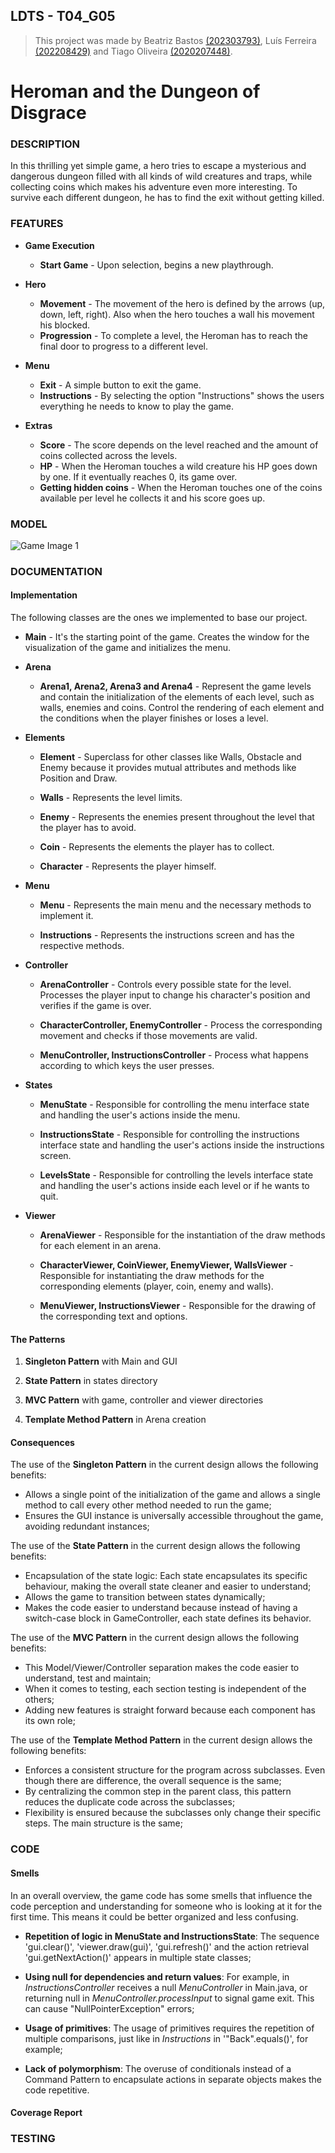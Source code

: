 
## LDTS - T04_G05

> This project was made by Beatriz Bastos [(202303793)](https://sigarra.up.pt/feup/pt/fest_geral.cursos_list?pv_num_unico=202303793), Luís Ferreira [(202208429)](https://sigarra.up.pt/feup/pt/fest_geral.cursos_list?pv_num_unico=202208429) and Tiago Oliveira [(2020207448)](https://sigarra.up.pt/feup/pt/fest_geral.cursos_list?pv_num_unico=202007448).

# Heroman and the Dungeon of Disgrace
### DESCRIPTION

In this thrilling yet simple game, a hero tries to escape a mysterious and dangerous dungeon filled with all kinds of wild
creatures and traps, while collecting coins which makes his adventure even more interesting. To survive each different dungeon, he has to find the exit without getting killed.

### FEATURES

- **Game Execution**
    - **Start Game** - Upon selection, begins a new playthrough.

- **Hero**
    - **Movement** - The movement of the hero is defined by the arrows (up, down, left, right). Also when the hero touches a wall his movement his blocked.
    - **Progression** - To complete a level, the Heroman has to reach the final door to progress to a different level.

- **Menu**
  - **Exit** - A simple button to exit the game.
  - **Instructions** - By selecting the option "Instructions" shows the users everything he needs to know to play the game.

- **Extras**
  - **Score** - The score depends on the level reached and the amount of coins collected across the levels.
  - **HP** - When the Heroman touches a wild creature his HP goes down by one. If it eventually reaches 0, its game over.
  - **Getting hidden coins** - When the Heroman touches one of the coins available per level he collects it and his score goes up.

### MODEL

![Game Image 1](resources/GameScreenshots/LDTSgame1.jpg)


### DOCUMENTATION
#### **Implementation**
The following classes are the ones we implemented to base our project.

- **Main** - It's the starting point of the game. Creates the window for the visualization of the game and initializes the menu. 

- **Arena**
    - **Arena1, Arena2, Arena3 and Arena4** - Represent the game levels and contain the initialization of the elements of each level, 
  such as walls, enemies and coins. Control the rendering of each element and the conditions when the player finishes or loses a level.

- **Elements**
    - **Element** - Superclass for other classes like Walls, Obstacle and Enemy because it provides mutual attributes and methods like Position and Draw.

    - **Walls** - Represents the level limits.

    - **Enemy** - Represents the enemies present throughout the level that the player has to avoid.

    - **Coin** - Represents the elements the player has to collect.

    - **Character** - Represents the player himself.

- **Menu**
  - **Menu** - Represents the main menu and the necessary methods to implement it.

  - **Instructions** - Represents the instructions screen and has the respective methods.

- **Controller**
  - **ArenaController** - Controls every possible state for the level. Processes the player input to change his character's 
  position and verifies if the game is over.

  - **CharacterController, EnemyController** - Process the corresponding movement and checks if those movements are valid.

  - **MenuController, InstructionsController** - Process what happens according to which keys the user presses.

- **States**
  - **MenuState** - Responsible for controlling the menu interface state and handling the user's actions inside the menu.

  - **InstructionsState** - Responsible for controlling the instructions interface state and handling the user's actions inside the instructions screen.

  - **LevelsState** - Responsible for controlling the levels interface state and handling the user's actions inside each level or if he wants to quit.

- **Viewer**
    - **ArenaViewer** - Responsible for the instantiation of the draw methods for each element in an arena.

    - **CharacterViewer, CoinViewer, EnemyViewer, WallsViewer** - Responsible for instantiating the draw methods for the 
  corresponding elements (player, coin, enemy and walls).

    - **MenuViewer, InstructionsViewer** - Responsible for the drawing of the corresponding text and options.

#### **The Patterns**

1. **Singleton Pattern** with Main and GUI

2. **State Pattern** in states directory

3. **MVC Pattern** with game, controller and viewer directories

4. **Template Method Pattern** in Arena creation

#### **Consequences**

The use of the **Singleton Pattern** in the current design allows the following benefits:

  - Allows a single point of the initialization of the game and allows a single method to call every other method needed
  to run the game;
  - Ensures the GUI instance is universally accessible throughout the game, avoiding redundant instances;

The use of the **State Pattern** in the current design allows the following benefits:

  - Encapsulation of the state logic: Each state encapsulates its specific behaviour, making the overall state cleaner and easier to understand;
  - Allows the game to transition between states dynamically;
  - Makes the code easier to understand because instead of having a switch-case block in GameController, each state defines its behavior.

The use of the **MVC Pattern** in the current design allows the following benefits:

  - This Model/Viewer/Controller separation makes the code easier to understand, test and maintain;
  - When it comes to testing, each section testing is independent of the others;
  - Adding new features is straight forward because each component has its own role;

The use of the **Template Method Pattern** in the current design allows the following benefits:

  - Enforces a consistent structure for the program across subclasses. Even though there are difference, the overall sequence is the same;
  - By centralizing the common step in the parent class, this pattern reduces the duplicate code across the subclasses;
  - Flexibility is ensured because the subclasses only change their specific steps. The main structure is the same;

### CODE 
#### **Smells**
In an overall overview, the game code has some smells that influence the code perception and understanding for someone 
who is looking at it for the first time. This means it could be better organized and less confusing.

- **Repetition of logic in MenuState and InstructionsState**: The sequence 'gui.clear()', 'viewer.draw(gui)', 'gui.refresh()' 
and the action retrieval 'gui.getNextAction()' appears in multiple state classes;

- **Using null for dependencies and return values**: For example, in *InstructionsController* receives a null *MenuController* 
in Main.java, or returning null in *MenuController.processInput* to signal game exit. This can cause 
"NullPointerException" errors;

- **Usage of primitives**: The usage of primitives requires the repetition of multiple comparisons, just like in 
*Instructions* in '"Back".equals()', for example;

- **Lack of polymorphism**: The overuse of conditionals instead of a Command Pattern to encapsulate actions in separate
objects makes the code repetitive.

#### **Coverage Report**


### TESTING

